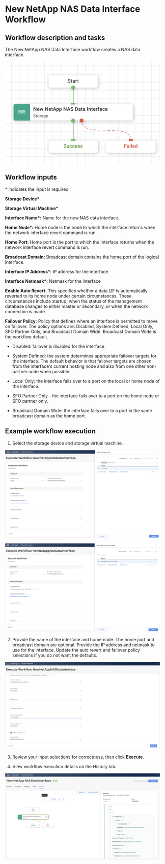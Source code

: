 # New NetApp NAS Data Interface Workflow

## Workflow description and tasks

The New NetApp NAS Data Interface workflow creates a NAS data interface.

![](../images/NewNetAppNASDataInterface/acc4d033c33b89b8410aed702b16ec8fcf0b5fc0.png)

## Workflow inputs
\* indicates the input is required

**Storage Device\***

**Storage Virtual Machine\***

**Interface Name\*:** Name for the new NAS data interface.

**Home Node\*:** Home node is the node to which the interface returns
when the network interface revert command is run.

**Home Port:** Home port is the port to which the interface returns when
the network interface revert command is run.

**Broadcast Domain:** Broadcast domain contains the home port of the
logical interface.

**Interface IP Address\*:** IP address for the interface

**Interface Netmask\*:** Netmask for the interface

**Enable Auto Revert:** This specifies whether a data LIF is
automatically reverted to its home node under certain circumstances.
These circumstances include startup, when the status of the management
database changes to either master or secondary, or when the network
connection is made.

**Failover Policy:** Policy that defines where an interface is permitted
to move on failover. The policy options are: Disabled, System Defined,
Local Only, SFO Partner Only, and Broadcast Domain Wide. Broadcast
Domain Wide is the workflow default.

-   Disabled: failover is disabled for the interface.

-   System Defined: the system determines appropriate failover targets
    for the interface. The default behavior is that failover targets are
    chosen from the interface\'s current hosting node and also from one
    other non-partner node when possible.

-   Local Only: the interface fails over to a port on the local or home
    node of the interface.

-   SFO Partner Only - the interface fails over to a port on the home
    node or SFO partner only.

-   Broadcast Domain Wide: the interface fails over to a port in the
    same broadcast domain as the home port.

## Example workflow execution

1.  Select the storage device and storage virtual machine.

![](../images/NewNetAppNASDataInterface/1136bd9d11a4797798eda88ce2739276e9c4fb55.png)

![](../images/NewNetAppNASDataInterface/c84a2d6d03e9b135dcc4f8d7f58ebf0c48c3d2b7.png)

2.  Provide the name of the interface and home node. The home port and
    broadcast domain are optional. Provide the IP address and netmask to
    use for the interface. Update the auto revert and failover policy
    selections if you do not want the defaults.

![](../images/NewNetAppNASDataInterface/eb4dc91d268f16189c221db8189fe70d03d6ac35.png)

3.  Review your input selections for correctness, then click **Execute**.

4.  View workflow execution details on the History tab.

![](../images/NewNetAppNASDataInterface/77cbb7afae14e952d066ab85f900361651437211.png)
